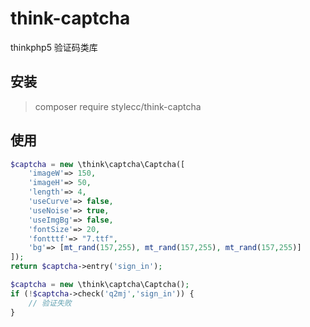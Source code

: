 # think-captcha
thinkphp5 验证码类库

## 安装
> composer require stylecc/think-captcha


## 使用

```php
$captcha = new \think\captcha\Captcha([
    'imageW'=> 150,
    'imageH'=> 50,
    'length'=> 4,
    'useCurve'=> false,
    'useNoise'=> true,
    'useImgBg'=> false,
    'fontSize'=> 20,
    'fontttf'=> "7.ttf",
    'bg'=> [mt_rand(157,255), mt_rand(157,255), mt_rand(157,255)]
]);
return $captcha->entry('sign_in');
```

```php
$captcha = new \think\captcha\Captcha();
if (!$captcha->check('q2mj','sign_in')) {
    // 验证失败
}
```